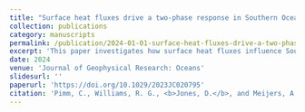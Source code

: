 ```yaml
---
title: "Surface heat fluxes drive a two-phase response in Southern Ocean mode water stratification"
collection: publications
category: manuscripts
permalink: /publication/2024-01-01-surface-heat-fluxes-drive-a-two-phase-response-in-southern-ocean-mode-water-stratification
excerpt: 'This paper investigates how surface heat fluxes influence Southern Ocean mode water stratification, presenting a two-phase response.'
date: 2024
venue: 'Journal of Geophysical Research: Oceans'
slidesurl: ''
paperurl: 'https://doi.org/10.1029/2023JC020795'
citation: 'Pimm, C., Williams, R. G., <b>Jones, D.</b>, and Meijers, A.J.S. (2024). "Surface heat fluxes drive a two-phase response in Southern Ocean mode water stratification." <i>Journal of Geophysical Research: Oceans</i>, 129, e2023JC020795. <a href="https://doi.org/10.1029/2023JC020795">https://doi.org/10.1029/2023JC020795</a>'
---
```

